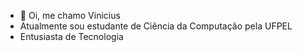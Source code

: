 - 👋 Oi, me chamo Vinicius
-  Atualmente sou estudante de Ciência da Computação pela UFPEL
-  Entusiasta de Tecnologia 

